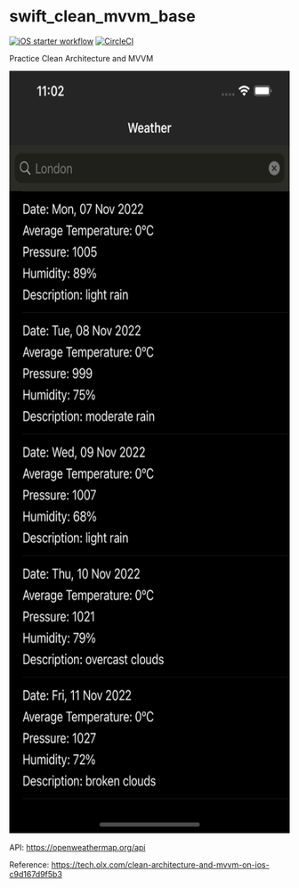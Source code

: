 # swift_clean_mvvm_base

[![iOS starter workflow](https://github.com/oliver-anh-nguyen/swift_clean_mvvm_base/actions/workflows/ios.yml/badge.svg)](https://github.com/oliver-anh-nguyen/swift_clean_mvvm_base/actions/workflows/ios.yml)
[![CircleCI](https://circleci.com/gh/circleci/circleci-docs.svg?style=svg)](https://circleci.com/gh/circleci/circleci-docs)

Practice Clean Architecture and MVVM

<img src="./screenshot/sc1.png" width="640" height="1368"> 

API: https://openweathermap.org/api

Reference: https://tech.olx.com/clean-architecture-and-mvvm-on-ios-c9d167d9f5b3
